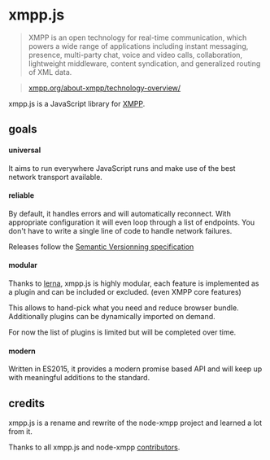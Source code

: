 # xmpp.js

> XMPP is an open technology for real-time communication, which powers a wide range of applications including instant messaging, presence, multi-party chat, voice and video calls, collaboration, lightweight middleware, content syndication, and generalized routing of XML data.

> [xmpp.org/about-xmpp/technology-overview/](https://xmpp.org/about/technology-overview.html)

xmpp.js is a JavaScript library for [XMPP](http://xmpp.org/).

## goals

#### universal

It aims to run everywhere JavaScript runs and make use of the best network transport available.

#### reliable

By default, it handles errors and will automatically reconnect. With appropriate configuration it will even loop through a list of endpoints. You don't have to write a single line of code to handle network failures.

Releases follow the [Semantic Versionning specification](http://semver.org/)

#### modular

Thanks to [lerna](https://lernajs.io/), xmpp.js is highly modular, each feature is implemented as a plugin and can be included or excluded. (even XMPP core features)

This allows to hand-pick what you need and reduce browser bundle. Additionally plugins can be dynamically imported on demand.

For now the list of plugins is limited but will be completed over time.

#### modern

Written in ES2015, it provides a modern promise based API and will keep up with meaningful additions to the standard.

## credits

xmpp.js is a rename and rewrite of the node-xmpp project and learned a lot from it.

Thanks to all xmpp.js and node-xmpp [contributors](https://github.com/node-xmpp/node-xmpp/graphs/contributors).
